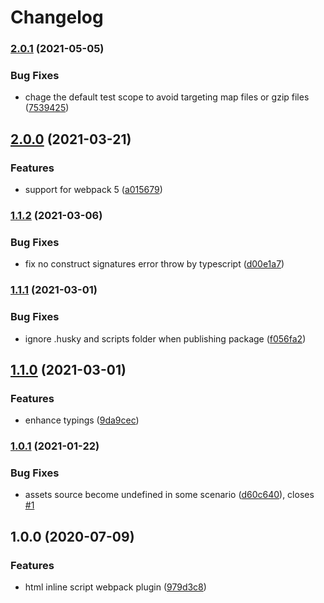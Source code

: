 # Changelog

### [2.0.1](https://github.com/icelam/html-inline-script-webpack-plugin/compare/v2.0.0...v2.0.1) (2021-05-05)


### Bug Fixes

* chage the default test scope to avoid targeting map files or gzip files ([7539425](https://github.com/icelam/html-inline-script-webpack-plugin/commit/75394251d96d94dbb35ae9b353b9ca6f24c6cec8))

## [2.0.0](https://github.com/icelam/html-inline-script-webpack-plugin/compare/v1.1.2...v2.0.0) (2021-03-21)


### Features

* support for webpack 5 ([a015679](https://github.com/icelam/html-inline-script-webpack-plugin/commit/a0156798e6a80d58d4db52d0fb614bc673cac9f3))

### [1.1.2](https://github.com/icelam/html-inline-script-webpack-plugin/compare/v1.1.1...v1.1.2) (2021-03-06)


### Bug Fixes

* fix no construct signatures error throw by typescript ([d00e1a7](https://github.com/icelam/html-inline-script-webpack-plugin/commit/d00e1a7eb79bb81642246ac81d68807b72bcb06e))

### [1.1.1](https://github.com/icelam/html-inline-script-webpack-plugin/compare/v1.1.0...v1.1.1) (2021-03-01)


### Bug Fixes

* ignore .husky and scripts folder when publishing package ([f056fa2](https://github.com/icelam/html-inline-script-webpack-plugin/commit/f056fa26f242cdca73254f5a0a260a98c4e477d7))

## [1.1.0](https://github.com/icelam/html-inline-script-webpack-plugin/compare/v1.0.1...v1.1.0) (2021-03-01)


### Features

* enhance typings ([9da9cec](https://github.com/icelam/html-inline-script-webpack-plugin/commit/9da9ceca3477a5f82b416a69704b9c790212a738))

### [1.0.1](https://github.com/icelam/html-inline-script-webpack-plugin/compare/v1.0.0...v1.0.1) (2021-01-22)


### Bug Fixes

* assets source become undefined in some scenario ([d60c640](https://github.com/icelam/html-inline-script-webpack-plugin/commit/d60c640eb7eaf0673a4930fc9cf7777b89a2c0ab)), closes [#1](https://github.com/icelam/html-inline-script-webpack-plugin/issues/1)

## 1.0.0 (2020-07-09)


### Features

* html inline script webpack plugin ([979d3c8](https://github.com/icelam/html-inline-script-webpack-plugin/commit/979d3c8bf9699235209f3852c2600756b9a8281c))
